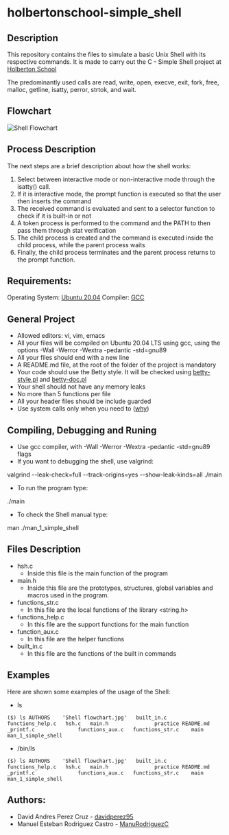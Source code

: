 # holbertonschool-simple_shell

## Description

This repository contains the files to simulate a basic Unix Shell with its respective commands. It is made to carry out the C - Simple Shell project at [Holberton School](https://www.holbertonschool.com/)

The predominantly used calls are read, write, open, execve, exit, fork, free, malloc, getline, isatty, perror, strtok, and wait.

## Flowchart

![Shell Flowchart](/root/holbertonschool-simple_shell/shell_flowchart.jpg "Shell Flowchart")
## Process Description

The next steps are a brief description about how the shell works:

1. Select between interactive mode or non-interactive mode through the isatty() call.
2. If it is interactive mode, the prompt function is executed so that the user then inserts the command
3. The received command is evaluated and sent to a selector function to check if it is built-in or not
4. A token process is performed to the command and the PATH to then pass them through stat verification
5. The child process is created and the command is executed inside the child process, while the parent process waits
6. Finally, the child process terminates and the parent process returns to the prompt function.

## Requirements:

Operating System: [Ubuntu 20.04](https://releases.ubuntu.com/20.04/)
Compiler: [GCC](https://gcc.gnu.org/)

## General Project

- Allowed editors: vi, vim, emacs
- All your files will be compiled on Ubuntu 20.04 LTS using gcc, using the options -Wall -Werror -Wextra -pedantic -std=gnu89
- All your files should end with a new line
- A README.md file, at the root of the folder of the project is mandatory
- Your code should use the Betty style. It will be checked using [betty-style.pl](https://github.com/holbertonschool/Betty/blob/master/betty-style.pl) and [betty-doc.pl](https://github.com/holbertonschool/Betty/blob/master/betty-doc.pl)
- Your shell should not have any memory leaks
- No more than 5 functions per file
- All your header files should be include guarded
- Use system calls only when you need to ([why](https://www.quora.com/Why-are-system-calls-expensive-in-operating-systems))

## Compiling, Debugging and Runing

- Use gcc compiler, with -Wall -Werror -Wextra -pedantic -std=gnu89 flags
- If you want to debugging the shell, use valgrind:

valgrind --leak-check=full --track-origins=yes --show-leak-kinds=all ./main

- To run the program type: 

./main

- To check the Shell manual type: 

man ./man_1_simple_shell

## Files Description

- hsh.c
	- Inside this file is the main function of the program
- main.h
	- Inside this file are the prototypes, structures, global variables and macros used in the program.
- functions_str.c
	- In this file are the local functions of the library <string.h>
- functions_help.c
	- In this file are the support functions for the main function
- function_aux.c
	- In this file are the helper functions
- built_in.c
	- In this file are the functions of the built in commands

## Examples

Here are shown some examples of the usage of the Shell:

- ls

`($) ls
 AUTHORS    'Shell flowchart.jpg'   built_in.c        functions_help.c   hsh.c   main.h               practice
 README.md   _printf.c              functions_aux.c   functions_str.c    main    man_1_simple_shell`

- /bin/ls

`($) ls
 AUTHORS    'Shell flowchart.jpg'   built_in.c        functions_help.c   hsh.c   main.h               practice
 README.md   _printf.c              functions_aux.c   functions_str.c    main    man_1_simple_shell`

## Authors:

- David Andres Perez Cruz - [davidperez95](https://github.com/davidperez95)
- Manuel Esteban Rodriguez Castro - [ManuRodriguezC](https://github.com/ManuRodriguezC)
